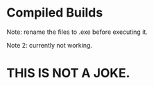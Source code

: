 # Compiled Builds
Note: rename the files to .exe before executing it.

Note 2: currently not working.
# THIS IS NOT A JOKE.
